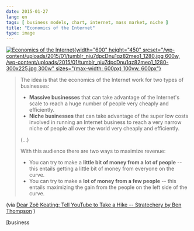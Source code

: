 ```yaml
---
date: 2015-01-27
lang: en
tags: [ business models, chart, internet, mass market, niche ]
title: "Economics of the Internet"
type: image
---
```


[![Economics of the
Internet](/wp-content/uploads/2015/01/tumblr_niu7dpcDnu1qz82meo1_1280.jpg){width="600"
height="450"
srcset="/wp-content/uploads/2015/01/tumblr_niu7dpcDnu1qz82meo1_1280.jpg 600w, /wp-content/uploads/2015/01/tumblr_niu7dpcDnu1qz82meo1_1280-300x225.jpg 300w"
sizes="(max-width: 600px) 100vw, 600px"}](http://stratechery.com/2015/niches-problem-subscription-services/)

> The idea is that the economics of the Internet work for two types of
> businesses:
>
> -   **Massive businesses** that can take advantage of the Internet's
>     scale to reach a huge number of people very cheaply and
>     efficiently.
> -   **Niche businesses** that can take advantage of the super low
>     costs involved in running an Internet business to reach a very
>     narrow niche of people all over the world very cheaply and
>     efficiently.
>
> (...)
>
> With this audience there are two ways to maximize revenue:
>
> -   You can try to make a **little bit of money from a lot of people**
>     -- this entails getting a little bit of money from everyone on the
>     curve.
> -   You can try to make a **lot of money from a few people** -- this
>     entails maximizing the gain from the people on the left side of
>     the curve.

(via [Dear Zoë Keating: Tell YouTube to Take a Hike -- Stratechery by
Ben
Thompson](http://stratechery.com/2015/niches-problem-subscription-services/)
)

[business

